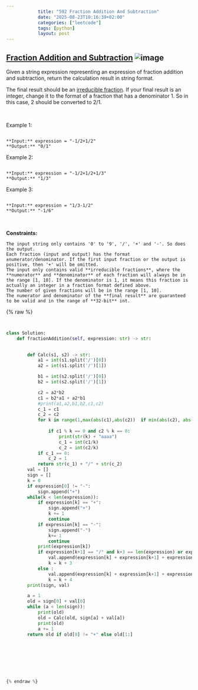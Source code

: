 ```yaml
---
            title: "592 Fraction Addition And Subtraction"
            date: "2025-08-23T10:16:39+02:00"
            categories: ["leetcode"]
            tags: [python]
            layout: post
---
```

            
## [Fraction Addition and Subtraction](https://leetcode.com/problems/fraction-addition-and-subtraction) ![image](https://img.shields.io/badge/Difficulty-Medium-orange)

Given a string expression representing an expression of fraction addition and subtraction, return the calculation result in string format.

The final result should be an [irreducible fraction](https://en.wikipedia.org/wiki/Irreducible_fraction). If your final result is an integer, change it to the format of a fraction that has a denominator 1. So in this case, 2 should be converted to 2/1.

 

Example 1:

```

**Input:** expression = "-1/2+1/2"
**Output:** "0/1"

```

Example 2:

```

**Input:** expression = "-1/2+1/2+1/3"
**Output:** "1/3"

```

Example 3:

```

**Input:** expression = "1/3-1/2"
**Output:** "-1/6"

```

 

**Constraints:**

	The input string only contains '0' to '9', '/', '+' and '-'. So does the output.
	Each fraction (input and output) has the format ±numerator/denominator. If the first input fraction or the output is positive, then '+' will be omitted.
	The input only contains valid **irreducible fractions**, where the **numerator** and **denominator** of each fraction will always be in the range [1, 10]. If the denominator is 1, it means this fraction is actually an integer in a fraction format defined above.
	The number of given fractions will be in the range [1, 10].
	The numerator and denominator of the **final result** are guaranteed to be valid and in the range of **32-bit** int.

{% raw %}


```python


class Solution:
    def fractionAddition(self, expression: str) -> str:
        

        def Calc(s1, s2) -> str:
            a1 = int(s1.split('/')[0])
            a2 = int(s1.split('/')[1])

            b1 = int(s2.split('/')[0])
            b2 = int(s2.split('/')[1])

            c2 = a2*b2
            c1 = b2*a1 + a2*b1
            #print(a1,a2,b1,b2,c1,c2)
            c_1 = c1
            c_2 = c2
            for k in range(1,max(abs(c1),abs(c2))  if min(abs(c2), abs(c1)) == 0 else min(abs(c2),abs(c1))+1):
                
                if c1 % k == 0 and c2 % k == 0:
                    print(str(k) + "aaaa")
                    c_1 = int(c1/k)
                    c_2 = int(c2/k)
            if c_1 == 0:
                c_2 = 1
            return str(c_1) + "/" + str(c_2)
        val = []
        sign = []
        k = 0
        if expression[0] != "-":
            sign.append("+")
        while(k < len(expression)):
            if expression[k] == "+":
                sign.append("+")
                k += 1
                continue
            if expression[k] == "-":
                sign.append("-")
                k+= 1
                continue
            print(expression[k])
            if expression[k+1] == "/" and k+3 == len(expression) or expression[k+3] == "+" or expression[k+3] == "-":
                val.append(expression[k] + expression[k+1] + expression[k+2])
                k = k + 3
            else :
                val.append(expression[k] + expression[k+1] + expression[k+2]+ expression[k+3])
                k = k + 4
        print(sign, val)

        a = 1
        old = sign[0] + val[0]
        while (a < len(sign)):
            print(old)
            old = Calc(old, sign[a] + val[a])
            print(old)
            a += 1
        return old if old[0] != "+" else old[1:]



                




{% endraw %}
```
